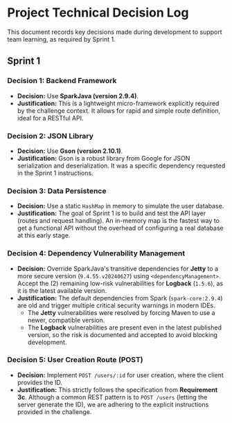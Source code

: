# Project Technical Decision Log

This document records key decisions made during development to support team learning, as required by Sprint 1.

## Sprint 1

### Decision 1: Backend Framework
* **Decision:** Use **SparkJava (version 2.9.4)**.
* **Justification:** This is a lightweight micro-framework explicitly required by the challenge context. It allows for rapid and simple route definition, ideal for a RESTful API.

### Decision 2: JSON Library
* **Decision:** Use **Gson (version 2.10.1)**.
* **Justification:** Gson is a robust library from Google for JSON serialization and deserialization. It was a specific dependency requested in the Sprint 1 instructions.

### Decision 3: Data Persistence
* **Decision:** Use a static `HashMap` in memory to simulate the user database.
* **Justification:** The goal of Sprint 1 is to build and test the API layer (routes and request handling). An in-memory map is the fastest way to get a functional API without the overhead of configuring a real database at this early stage.

### Decision 4: Dependency Vulnerability Management
* **Decision:** Override SparkJava's transitive dependencies for **Jetty** to a more secure version (`9.4.55.v20240627`) using `<dependencyManagement>`. Accept the (2) remaining low-risk vulnerabilities for **Logback** (`1.5.6`), as it is the latest available version.
* **Justification:** The default dependencies from Spark (`spark-core:2.9.4`) are old and trigger multiple critical security warnings in modern IDEs.
    * The **Jetty** vulnerabilities were resolved by forcing Maven to use a newer, compatible version.
    * The **Logback** vulnerabilities are present even in the latest published version, so the risk is documented and accepted to avoid blocking development.

### Decision 5: User Creation Route (POST)
* **Decision:** Implement `POST /users/:id` for user creation, where the client provides the ID.
* **Justification:** This strictly follows the specification from **Requirement 3c**. Although a common REST pattern is to `POST /users` (letting the server generate the ID), we are adhering to the explicit instructions provided in the challenge.